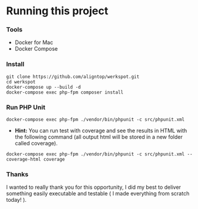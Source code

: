 Running this project
===

### Tools
- Docker for Mac
- Docker Compose

### Install
```
git clone https://github.com/aligntop/werkspot.git
cd werkspot
docker-compose up --build -d
docker-compose exec php-fpm composer install
```
### Run PHP Unit
```
docker-compose exec php-fpm ./vendor/bin/phpunit -c src/phpunit.xml
```

* **Hint:** You can run test with coverage and see the results in HTML with the following command (all output html will be stored in a new folder called coverage).
```
docker-compose exec php-fpm ./vendor/bin/phpunit -c src/phpunit.xml --coverage-html coverage
```

### Thanks
I wanted to really thank you for this opportunity, I did my best to deliver something easily executable and testable ( I made everything from scratch today! ).  